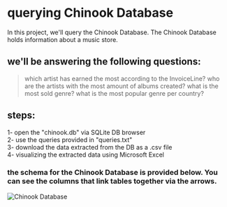 # querying Chinook Database

In this project, we'll query the Chinook Database. The Chinook Database holds information about a music store. 

## we'll be answering the following questions:

>which artist has earned the most according to the
InvoiceLine?
>who are the artists with the most amount of albums created?
>what is the most sold genre?
>what is the most popular genre per country? </br>

## steps:
1- open the "chinook.db" via SQLite DB browser </br>
2- use the queries provided in "queries.txt" </br>
3- download the data extracted from the DB as a .csv file </br>
4- visualizing the extracted data using Microsoft Excel </br>


### the schema for the Chinook Database is provided below. You can see the columns that link tables together via the arrows.

![Chinook Database](https://user-images.githubusercontent.com/77872656/205760319-47f4ea84-f050-4148-b766-e6233e44c4d9.PNG)

